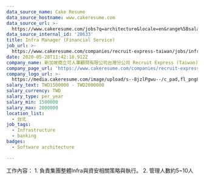 ```yaml
---
data_source_name: Cake Resume
data_source_hostname: www.cakeresume.com
data_source_url: >-
  https://www.cakeresume.com/jobs?q=architecture&locale=en&range%5Bsalary_range%5D%5Bmin%5D=1000000&page=4
data_source_internal_id: '20633'
title: Infra Manager (Financial Service)
job_url: >-
  https://www.cakeresume.com/companies/recruit-express-taiwan/jobs/infra-manager-financial-service
date: 2020-05-28T11:42:18.912Z
company_name: 新加坡商立可人事顧問有限公司台灣分公司 Recruit Express (Taiwan)
company_page_url: 'https://www.cakeresume.com/companies/recruit-express-taiwan'
company_logo_url: >-
  https://media.cakeresume.com/image/upload/s--8jzlPgwu--/c_pad,fl_png8,h_200,w_200/v1566176619/pxugexvfcc68sz5kf2sn.png
salary_text: TWD1500000 - TWD2000000
salary_currency: TWD
salary_type: per_year
salary_min: 1500000
salary_max: 2000000
location_list:
  - 台北
job_tags:
  - Infrastructure
  - banking
badges:
  - Software architecture

---
```


工作內容： 1. 負責集團整體Infra與資安相關策略與執行。 2. 管理人數約5~10人